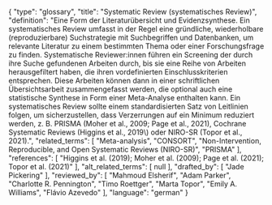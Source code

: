 {
    "type": "glossary",
    "title": "Systematic Review (systematisches Review)",
    "definition": "Eine Form der Literaturübersicht und Evidenzsynthese. Ein systematisches Review umfasst in der Regel eine gründliche, wiederholbare (reproduzierbare) Suchstrategie mit Suchbegriffen und Datenbanken, um relevante Literatur zu einem bestimmten Thema oder einer Forschungsfrage zu finden. Systematische Reviewer:innen führen ein Screening der durch ihre Suche gefundenen Arbeiten durch, bis sie eine Reihe von Arbeiten herausgefiltert haben, die ihren vordefinierten Einschlusskriterien entsprechen. Diese Arbeiten können dann in einer schriftlichen Übersichtsarbeit zusammengefasst werden, die optional auch eine statistische Synthese in Form einer Meta-Analyse enthalten kann. Ein systematisches Review sollte einem standardisierten Satz von Leitlinien folgen, um sicherzustellen, dass Verzerrungen auf ein Minimum reduziert werden, z. B. PRISMA (Moher et al., 2009; Page et al., 2021), Cochrane Systematic Reviews (Higgins et al., 2019\\) oder NIRO-SR (Topor et al., 2021).",
    "related_terms": [
        "Meta-analysis",
        "CONSORT",
        "Non-Intervention, Reproducible, and Open Systematic Reviews (NIRO-SR)",
        "PRISMA"
    ],
    "references": [
        "Higgins et al. (2019); Moher et al. (2009); Page et al. (2021); Topor et al. (2021)"
    ],
    "alt_related_terms": [
        null
    ],
    "drafted_by": [
        "Jade Pickering"
    ],
    "reviewed_by": [
        "Mahmoud Elsherif",
        "Adam Parker",
        "Charlotte R. Pennington",
        "Timo Roettger",
        "Marta Topor",
        "Emily A. Williams",
        "Flávio Azevedo"
    ],
    "language": "german"
}